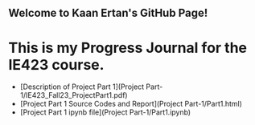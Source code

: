 ## Welcome to Kaan Ertan's GitHub Page!

# This is my Progress Journal for the IE423 course.

* [Description of Project Part 1](Project Part-1/IE423_Fall23_ProjectPart1.pdf)
* [Project Part 1 Source Codes and Report](Project Part-1/Part1.html)
* [Project Part 1 ipynb file](Project Part-1/Part1.ipynb)
